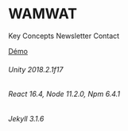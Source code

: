 # WAMWAT
Key Concepts
Newsletter
Contact

[Démo](https://julien-conan.github.io/wamwat.com/)

###### Unity 2018.2.1f17
###### React 16.4, Node 11.2.0, Npm 6.4.1
###### Jekyll 3.1.6